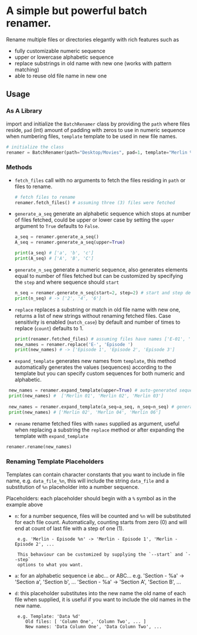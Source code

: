 # A simple but powerful batch renamer.
Rename multiple files or directories elegantly with rich features such as
  - fully customizable numeric sequence
  - upper or lowercase alphabetic sequence
  - replace substrings in old name with new one (works with pattern matching)
  - able to reuse old file name in new one

## Usage

### As A Library
import and initialize the `BatchRenamer` class by providing the
`path` where files reside, `pad` (int) amount of padding with zeros 
to use in numeric sequence when numbering files, `template` template to be used in
new file names.

```python
# initialize the class
renamer = BatchRenamer(path="Desktop/Movies", pad=1, template="Merlin %n")
```

### Methods
 - `fetch_files` call with no arguments to fetch the files residing in `path` or files to rename.
   ```python
   # fetch files to rename
   renamer.fetch_files() # assuming three (3) files were fetched 
    ```
   
 - `generate_a_seq` generate an alphabetic sequence which stops at number of files fetched,
                    could be upper or lower case by setting the `upper` argument to `True` defaults to 
                    `False`.
   ```python
   a_seq = renamer.generate_a_seq()
   A_seq = renamer.generate_a_seq(upper=True)
   
   print(a_seq) # ['a', 'b', 'c']
   print(A_seq) # ['A', 'B', 'C']
   ```
   
 - `generate_n_seq` generate a numeric sequence, also generates elements equal to number of files fetched
                    but can be customized by specifying the `step` and where sequence should `start` 
   ```python
   n_seq = renamer.generate_n_seq(start=2, step=2) # start and step defaults to 1
   print(n_seq) # -> ['2', '4', '6']
   ```
   
 - `replace` replaces a substring or match in old file name with new one, returns a list of new strings without renaming fetched files.
 Case sensitivity is enabled (`match_case`) by default and number of times to replace (`count`) defaults to 1.
   ```python
   print(renamer.fetched_files) # assuming files have names ['E-01', 'E-02', 'E-03']
   new_names = renamer.replace('E-', 'Episode ')
   print(new_names) # -> ['Episode 1', 'Episode 2', 'Episode 3']
   ```
   
 - `expand_template` generates new names from `template`, this method automatically generates the values (sequences) according to the template but you can specify custom sequences for both numeric and alphabetic.
 ```python
  new_names = renamer.expand_template(upper=True) # auto-generated sequence, upper for upper case letter sequence
  print(new_names) #  ['Merlin 01', 'Merlin 02', 'Merlin 03']
  
  new_names = renamer.expand_template(a_seq=a_seq, n_seq=n_seq) # generate with custom sequences
  print(new_names) # ['Merlin 02', 'Merlin 04', 'Merlin 06']
 ```
 
 - `rename` rename fetched files with `names` supplied as argument, useful when replacing a substring the `replace` method or after expanding the template with `expand_template`
 ```python
 renamer.rename(new_names)
 ```

### Renaming Template Placeholders
 Templates can contain character constants that you want to include in file
 name, e.g. `data_file_%n`, this will include the string `data_file` and
 a substitution of `%n` placeholder into a number sequence.

 Placeholders: each placeholder should begin with a `%` symbol as in the example above
  
  - `n`: for a number sequence, files will be counted and `%n` 
         will be substituted for each file count. 
         Automatically, counting starts from zero (0) and will end at count of
         last file with a step of one (1).

         e.g. 'Merlin - Episode %n' -> 'Merlin - Episode 1', 'Merlin - Episode 2', ...

         This behaviour can be customized by supplying the `--start` and `--step`
         options to what you want.

  - `a`: for an alphabetic sequence i.e abc... or ABC...
         e.g. 'Section - %a' -> 'Section a', 'Section b', ...
         'Section - %a' -> 'Section A', 'Section B', ... 

  - `d`: this placeholder substitutes into the new name the old name of each file when supplied, it 
         is useful if you want to include the old names in the new name. 

         e.g. Template: 'Data %d'
            Old files: [ 'Column One', 'Column Two', ... ]
            New names: 'Data Column One', 'Data Column Two', ...